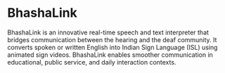 # BhashaLink
BhashaLink is an innovative real-time speech and text interpreter that bridges communication between the hearing and the deaf community. It converts spoken or written English into Indian Sign Language (ISL) using animated sign videos. BhashaLink enables smoother communication in educational, public service, and daily interaction contexts.
